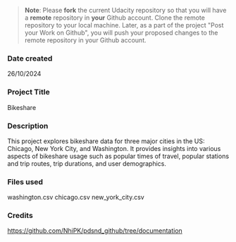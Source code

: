 >**Note**: Please **fork** the current Udacity repository so that you will have a **remote** repository in **your** Github account. Clone the remote repository to your local machine. Later, as a part of the project "Post your Work on Github", you will push your proposed changes to the remote repository in your Github account.

### Date created
26/10/2024

### Project Title
Bikeshare

### Description
This project explores bikeshare data for three major cities in the US: Chicago, New York City, and Washington. It provides insights into various aspects of bikeshare usage such as popular times of travel, popular stations and trip routes, trip durations, and user demographics.

### Files used
washington.csv
chicago.csv
new_york_city.csv

### Credits
https://github.com/NhiPK/pdsnd_github/tree/documentation
